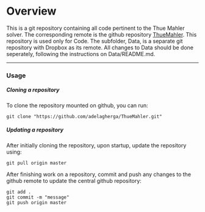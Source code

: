 # Overview #

This is a git repository containing all code pertinent to the Thue Mahler solver. The corresponding remote is the github repository [ThueMahler](https://github.com/adelagherga/ThueMahler). This repository is used only for Code. The subfolder, Data, is a separate git repository with Dropbox as its remote. All changes to Data should be done seperately, following the instructions on Data/README.md.

---
### Usage ###

##### Cloning a repository #####

To clone the repository mounted on github, you can run:
```
git clone "https://github.com/adelagherga/ThueMahler.git"
```

##### Updating a repository #####

After initially cloning the repository, upon startup, update the repository using:
```
git pull origin master
```

After finishing work on a repository, commit and push any changes to the github remote to update the central github repository:

```
git add .
git commit -m "message"
git push origin master
```